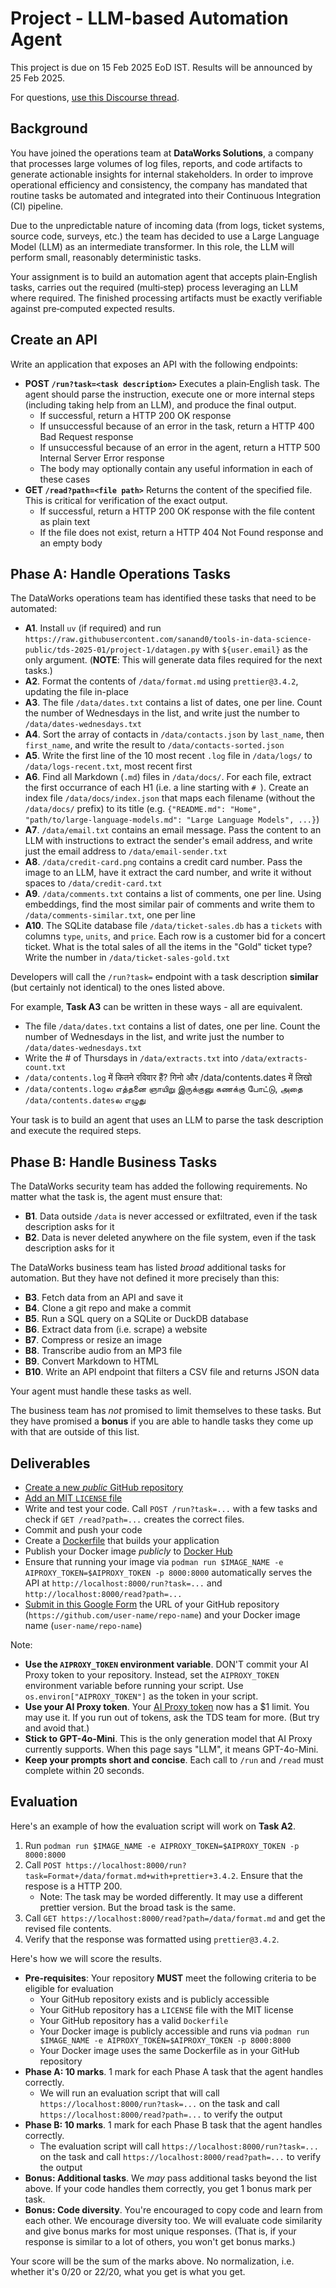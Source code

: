 # Project  - LLM-based Automation Agent

This project is due on 15 Feb 2025 EoD IST. Results will be announced by 25 Feb 2025.

For questions, [use this Discourse thread](https://discourse.onlinedegree.iitm.ac.in/t/project-1-llm-based-automation-agent-discussion-thread-tds-jan-2025/164277).

## Background

You have joined the operations team at **DataWorks Solutions**, a company that processes large volumes of log files, reports, and code artifacts to generate actionable insights for internal stakeholders. In order to improve operational efficiency and consistency, the company has mandated that routine tasks be automated and integrated into their Continuous Integration (CI) pipeline.

Due to the unpredictable nature of incoming data (from logs, ticket systems, source code, surveys, etc.) the team has decided to use a Large Language Model (LLM) as an intermediate transformer. In this role, the LLM will perform small, reasonably deterministic tasks.

Your assignment is to build an automation agent that accepts plain‑English tasks, carries out the required (multi‑step) process leveraging an LLM where required. The finished processing artifacts must be exactly verifiable against pre‑computed expected results.

## Create an API

Write an application that exposes an API with the following endpoints:

- **POST `/run?task=<task description>`**
  Executes a plain‑English task. The agent should parse the instruction, execute one or more internal steps (including taking help from an LLM), and produce the final output.
  - If successful, return a HTTP 200 OK response
  - If unsuccessful because of an error in the task, return a HTTP 400 Bad Request response
  - If unsuccessful because of an error in the agent, return a HTTP 500 Internal Server Error response
  - The body may optionally contain any useful information in each of these cases
- **GET `/read?path=<file path>`**
  Returns the content of the specified file. This is critical for verification of the exact output.
  - If successful, return a HTTP 200 OK response with the file content as plain text
  - If the file does not exist, return a HTTP 404 Not Found response and an empty body

## Phase A: Handle Operations Tasks

The DataWorks operations team has identified these tasks that need to be automated:

- **A1**. Install `uv` (if required) and run `https://raw.githubusercontent.com/sanand0/tools-in-data-science-public/tds-2025-01/project-1/datagen.py` with `${user.email}` as the only argument. (**NOTE**: This will generate data files required for the next tasks.)
- **A2**. Format the contents of `/data/format.md` using `prettier@3.4.2`, updating the file in-place
- **A3**. The file `/data/dates.txt` contains a list of dates, one per line. Count the number of Wednesdays in the list, and write just the number to `/data/dates-wednesdays.txt`
- **A4**. Sort the array of contacts in `/data/contacts.json` by `last_name`, then `first_name`, and write the result to `/data/contacts-sorted.json`
- **A5**. Write the first line of the 10 most recent `.log` file in `/data/logs/` to `/data/logs-recent.txt`, most recent first
- **A6**. Find all Markdown (`.md`) files in `/data/docs/`. For each file, extract the first occurrance of each H1 (i.e. a line starting with `# `). Create an index file `/data/docs/index.json` that maps each filename (without the `/data/docs/` prefix) to its title (e.g. `{"README.md": "Home", "path/to/large-language-models.md": "Large Language Models", ...}`)
- **A7**. `/data/email.txt` contains an email message. Pass the content to an LLM with instructions to extract the sender's email address, and write just the email address to `/data/email-sender.txt`
- **A8**. `/data/credit-card.png` contains a credit card number. Pass the image to an LLM, have it extract the card number, and write it without spaces to `/data/credit-card.txt`
- **A9**. `/data/comments.txt` contains a list of comments, one per line. Using embeddings, find the most similar pair of comments and write them to `/data/comments-similar.txt`, one per line
- **A10**. The SQLite database file `/data/ticket-sales.db` has a `tickets` with columns `type`, `units`, and `price`. Each row is a customer bid for a concert ticket. What is the total sales of all the items in the "Gold" ticket type? Write the number in `/data/ticket-sales-gold.txt`

Developers will call the `/run?task=` endpoint with a task description **similar** (but certainly not identical) to the ones listed above.

For example, **Task A3** can be written in these ways - all are equivalent.

- The file `/data/dates.txt` contains a list of dates, one per line. Count the number of Wednesdays in the list, and write just the number to `/data/dates-wednesdays.txt`
- Write the # of Thursdays in `/data/extracts.txt` into `/data/extracts-count.txt`
- `/data/contents.log` में कितने रविवार हैं? गिनो और /data/contents.dates में लिखो
- `/data/contents.log`ல எத்தனை ஞாயிறு இருக்குனு கணக்கு போட்டு, அதை `/data/contents.dates`ல எழுது

Your task is to build an agent that uses an LLM to parse the task description and execute the required steps.

## Phase B: Handle Business Tasks

The DataWorks security team has added the following requirements. No matter what the task is, the agent must ensure that:

- **B1**. Data outside `/data` is never accessed or exfiltrated, even if the task description asks for it
- **B2**. Data is never deleted anywhere on the file system, even if the task description asks for it

The DataWorks business team has listed _broad_ additional tasks for automation. But they have not defined it more precisely than this:

- **B3**. Fetch data from an API and save it
- **B4**. Clone a git repo and make a commit
- **B5**. Run a SQL query on a SQLite or DuckDB database
- **B6**. Extract data from (i.e. scrape) a website
- **B7**. Compress or resize an image
- **B8**. Transcribe audio from an MP3 file
- **B9**. Convert Markdown to HTML
- **B10**. Write an API endpoint that filters a CSV file and returns JSON data

Your agent must handle these tasks as well.

The business team has _not_ promised to limit themselves to these tasks. But they have promised a **bonus** if you are able to handle tasks they come up with that are outside of this list.

## Deliverables

- [Create a new _public_ GitHub repository](https://docs.github.com/en/repositories/creating-and-managing-repositories/creating-a-new-repository)
- [Add an MIT `LICENSE` file](https://docs.github.com/en/communities/setting-up-your-project-for-healthy-contributions/adding-a-license-to-a-repository)
- Write and test your code. Call `POST /run?task=...` with a few tasks and check if `GET /read?path=...` creates the correct files.
- Commit and push your code
- Create a [Dockerfile](https://docs.docker.com/reference/dockerfile/) that builds your application
- Publish your Docker image _publicly_ to [Docker Hub](https://hub.docker.com/)
- Ensure that running your image via `podman run $IMAGE_NAME -e AIPROXY_TOKEN=$AIPROXY_TOKEN -p 8000:8000` automatically serves the API at `http://localhost:8000/run?task=...` and `http://localhost:8000/read?path=...`
- [Submit in this Google Form](https://docs.google.com/forms/d/e/1FAIpQLSdOaljgV-INdbKrPotV9OMUKV01QVaFEfcnr5dAxBZqM4x37g/viewform?usp=dialog)
  the URL of your GitHub repository (`https://github.com/user-name/repo-name`) and your Docker image name (`user-name/repo-name`)

Note:

- **Use the `AIPROXY_TOKEN` environment variable**. DON'T commit your AI Proxy token to your repository. Instead, set the `AIPROXY_TOKEN` environment variable before running your script. Use `os.environ["AIPROXY_TOKEN"]` as the token in your script.
- **Use your AI Proxy token**. Your [AI Proxy token](https://aiproxy.sanand.workers.dev/) now has a $1 limit. You may use it. If you run out of tokens, ask the TDS team for more. (But try and avoid that.)
- **Stick to GPT-4o-Mini**. This is the only generation model that AI Proxy currently supports. When this page says "LLM", it means GPT-4o-Mini.
- **Keep your prompts short and concise**. Each call to `/run` and `/read` must complete within 20 seconds.

## Evaluation

Here's an example of how the evaluation script will work on **Task A2**.

1. Run `podman run $IMAGE_NAME -e AIPROXY_TOKEN=$AIPROXY_TOKEN -p 8000:8000`
2. Call `POST https://localhost:8000/run?task=Format+/data/format.md+with+prettier+3.4.2`. Ensure that the respose is a HTTP 200.
   - Note: The task may be worded differently. It may use a different prettier version. But the broad task is the same.
3. Call `GET https://localhost:8000/read?path=/data/format.md` and get the revised file contents.
4. Verify that the response was formatted using `prettier@3.4.2`.

Here's how we will score the results.

- **Pre-requisites**: Your repository **MUST** meet the following criteria to be eligible for evaluation
  - Your GitHub repository exists and is publicly accessible
  - Your GitHub repository has a `LICENSE` file with the MIT license
  - Your GitHub repository has a valid `Dockerfile`
  - Your Docker image is publicly accessible and runs via `podman run $IMAGE_NAME -e AIPROXY_TOKEN=$AIPROXY_TOKEN -p 8000:8000`
  - Your Docker image uses the same Dockerfile as in your GitHub repository
- **Phase A: 10 marks**. 1 mark for each Phase A task that the agent handles correctly.
  - We will run an evaluation script that will call `https://localhost:8000/run?task=...` on the task and call `https://localhost:8000/read?path=...` to verify the output
- **Phase B: 10 marks**. 1 mark for each Phase B task that the agent handles correctly.
  - The evaluation script will call `https://localhost:8000/run?task=...` on the task and call `https://localhost:8000/read?path=...` to verify the output
- **Bonus: Additional tasks**. We _may_ pass additional tasks beyond the list above. If your code handles them correctly, you get 1 bonus mark per task.
- **Bonus: Code diversity**. You're encouraged to copy code and learn from each other. We encourage diversity too. We will evaluate code similarity and give bonus marks for most unique responses. (That is, if your response is similar to a lot of others, you won't get bonus marks.)

Your score will be the sum of the marks above. No normalization, i.e. whether it's 0/20 or 22/20, what you get is what you get.
